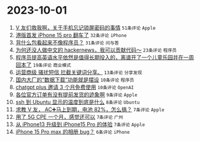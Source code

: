 # 2023-10-01

1. [V 友们救我啊，关于手机忘记锁屏密码的事情](https://www.v2ex.com/t/978401) `51条评论` `Apple`
1. [港版首发 iPhone 15 pro 翻车了](https://www.v2ex.com/t/978396) `32条评论` `iPhone`
1. [背什么包看起来不像程序员？](https://www.v2ex.com/t/978422) `31条评论` `问与答`
1. [为何还没人做中文的 hackernews，我可以贡献代码～](https://www.v2ex.com/t/978395) `23条评论` `程序员`
1. [程序员提高英语水平依然是值得长期投入的，离谱开了一个儿童乐园并在一周回本了](https://www.v2ex.com/t/978399) `19条评论` `商业模式`
1. [运营商级 骚扰短信 拦截关键词分享。](https://www.v2ex.com/t/978414) `13条评论` `分享发现`
1. [国内大厂的“数据下载”功能就是摆设](https://www.v2ex.com/t/978430) `10条评论` `程序员`
1. [chatgpt plus 邀请 3 个月免费使用](https://www.v2ex.com/t/978404) `10条评论` `OpenAI`
1. [各位官方订单有没有提前发货的迹象啊](https://www.v2ex.com/t/978407) `9条评论` `Apple`
1. [ssh 到 Ubuntu 显示的温度到底是什么](https://www.v2ex.com/t/978402) `8条评论` `Ubuntu`
1. [求教 V 友， AC➕马上到期，电池 82%，怎么搞？](https://www.v2ex.com/t/978429) `7条评论` `Apple`
1. [用了 5G CPE 一个月，感觉还可以](https://www.v2ex.com/t/978410) `7条评论` `广州`
1. [从 iPhone13 升级到 iPhone15 Pro 的体验](https://www.v2ex.com/t/978406) `7条评论` `Apple`
1. [iPhone 15 Pro max 的相册 bug？](https://www.v2ex.com/t/978423) `6条评论` `iPhone`
